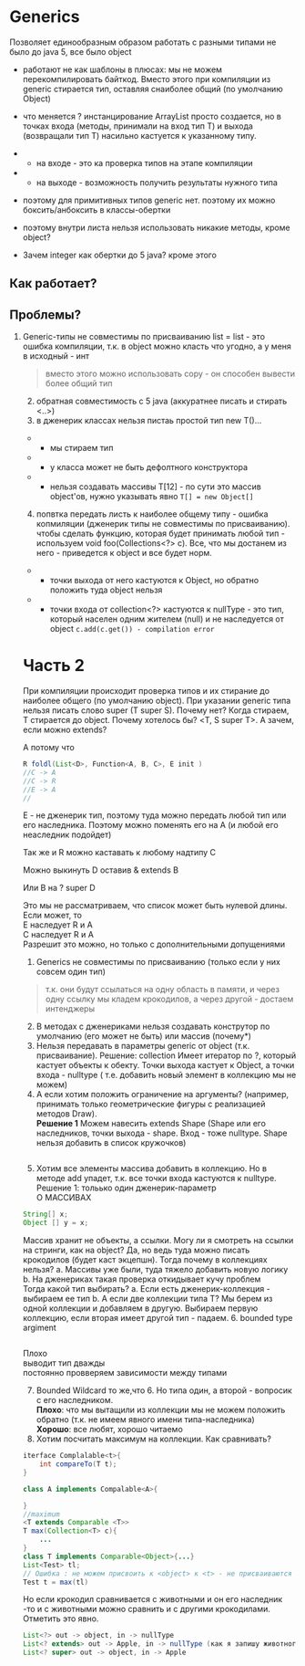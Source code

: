 # Generics
Позволяет единообразным образом работать с разными типами
не было до java 5, все было object

* работают не как шаблоны в плюсах: мы не можем перекомпилировать байткод. Вместо этого при компиляции из generic стирается тип, оставляя снаиболее общий (по умолчанию Object)

* что меняется ? инстанцирование ArrayList просто создается, но в точках входа (методы, принимали на вход тип Т) и выхода (возвращали тип Т) насильно кастуется к указанному типу. 
* * на входе - это ка проверка типов на этапе компиляции
* * на выходе - возможность получить результаты нужного типа

* поэтому для примитивных типов generic нет. поэтому их можно боксить/анбоксить в классы-обертки

* поэтому внутри листа нельзя использовать никакие методы, кроме object? 

* Зачем integer как обертки до 5 java? кроме этого 

## Как работает?
## Проблемы?
1. Generic-типы не совместимы по присваиванию 
list<Object> = list<Integer> - это ошибка компиляции, т.к. в object можно класть что угодно, а у меня в исходный - инт   
> вместо этого можно использовать copy - он способен вывести более общий тип
2. обратная совместимость с 5 java (аккуратнее писать и стирать <..>)
3. в дженерик классах нельзя пистаь простой тип new T()... 
* * мы стираем тип
* * у класса может не быть дефолтного конструктора
* * нельзя создавать массивы T[12] - по сути это массив object'ов, нужно указывать явно
```T[] = new Object[]```
4. попвтка передать листь к наиболее общему типу - ошибка копмиляции (дженерик типы не совместимы по присваиванию). чтобы сделать функцию, которая будет принимать любой тип - используем void foo(Collections<?> c). Все, что мы достанем из него - приведется к object и все будет норм.
* * точки выхода от него кастуются к Object, но обратно положить туда object нельзя
* * точки входа от collection<?> кастуются к nullType - это тип, который населен одним жителем (null) и не наследуется от object
```c.add(c.get()) - compilation error``` 

# Часть 2
При компиляции происходит проверка типов и  их стирание до наиболее общего (по умолчанию object). При указании generic типа нельзя писать слово super (T super S). Почему нет? Когда стираем, T стирается до object. Почему хотелось бы? <T, S super T>. А зачем, если можно extends?

А потому что 
```Java
R foldl(List<D>, Function<A, B, C>, E init )
//C -> A
//C -> R
//E -> A
//
```
Е - не дженерик тип, поэтому туда можно передать любой тип или его наследника. Поэтому можно поменять его на А (и любой его неаследник подойдет)

Так же и R можно каставать к любому надтипу С

Можно выкинуть D оставив & extends B

Или B на ? super D

Это мы не рассматриваем, что список может быть нулевой длины. Если может, то   
E наследует R и А   
С наследует R и А   
Разрешит это можно, но только с дополнительными допущениями


1. Generics не совместимы по присваиванию (только если у них совсем один тип)
> т.к. они будут ссылаться на одну область в памяти, и через одну ссылку мы кладем крокодилов, а через другой - достаем интенджеры
2. В методах с дженериками нельзя создавать конструтор по умолчанию (его может не быть) или массив (почему*)
3. Нельзя передавать в параметры generic от object (т.к. присваивание). Решение: collection<?>
Имеет итератор по ?, который кастует объекты к обекту. Точки выхода кастует к Object, а точки входа - nulltype ( т.е. добавить новый элемент в коллекцию <?> мы не можем)
4.  А если хотим положить ограничение на аргументы? (например, принимать только геометрические фигуры с реализацией методов Draw).   
**Решение 1** Можем навесить extends Shape (Shape или его наследников, точки выхода - shape. Вход - тоже nulltype. Shape нельзя добавить в список кружочков)
```Java
```
5. Хотим все элементы массива добавить в коллекцию. Но в методе add упадет, т.к. все точки входа кастуются к nulltype. Решение 1: тольько один дженерик-параметр    
О МАССИВАХ 
```Java      
String[] x;
Object [] y = x;
```
Массив хранит не объекты, а ссылки. Могу ли я смотреть на ссылки на стринги, как на object? Да, но ведь туда можно писать крокодилов (будет каст экцепшн). Тогда почему в коллекциях нельзя? 
a. Массивы уже были, туда тяжело добавить новую логику
b. На дженериках такая проверка откидывает кучу проблем    
Тогда какой тип выбирать? 
a. Если есть дженерик-коллекция - выбираем ее тип
b. А если две коллекции типа Т? Мы берем из одной коллекции и добавляем в другую. Выбираем первую коллекцию, если вторая имеет другой тип - падаем.
6. bounded type argiment 
```

```
Плохо   
выводит тип дважды   
постоянно провверяем зависимости между типами

7. Bounded Wildcard
то же,что 6. Но типа один, а второй - вопросик с его наследником.   
**Плохо**:  что мы вытащили из коллекции мы не можем положить обратно (т.к. не имеем явного имени типа-наследника)   
**Хорошо**: все любят, хорошо читаемо
8. Хотим посчитать максимум на коллекции. Как сравнивать?     
```java
iterface Complalable<t>{
    int compareTo(T t);
}

class A implements Compalable<A>{

}
//maximum
<T extends Comparable <T>>
T max(Collection<T> c){
    ...
}
class T implements Comparable<Object>{...}
List<Test> tl; 
// Ошибка : не можем присвоить к <object> к <t> - не присваиваются по типам
Test t = max(tl) 
```    
Но если крокодил сравнивается с животными и он его наследник -то и с животными можно сравнить и с другими крокодилами. Отметить это явно.
```Java 
List<?> out -> object, in -> nullType
List<? extends> out -> Apple, in -> nullType (как я запишу животного в крокодила?производители производят конкретные сорта яблок. к нему нельзя добавить яблоко другого типа, но все, что он мне дает - я считаю яблоком)
List<? super> out -> object, in -> Apple
``` 
